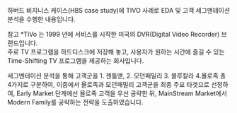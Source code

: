 하버드 비지니스 케이스(HBS case study)에 TIVO 사례로 EDA 및 고객 세그멘테이션 분석을 수행한 내용입니다. 

참고 *TiVo 는 1999 년에 서비스를 시작한 미국의 DVR(Digital Video Recorder) 브랜드입니다.  
주로 TV 프로그램을 하드디스크에 저장해 놓고, 
사용자가 원하는 시간에 즐길 수 있는 Time-Shifting TV 프로그램을 제공하는 회사입니다. 

세그멘테이션 분석을 통해 고객군을 1. 젠틀맨, 2. 모던패밀리 3. 블루칼라 4.욜로족 총 4가지로 구분하여, 
이중에서 욜로족과 모던패밀리 고객군을 최종 주요 타겟으로 선정하여, Early Market 단계에선 욜로족 고객을 우선 공략한 뒤, MainStream Market에서 Modern Family를 공략하는 전략을 도출하였습니다. 

